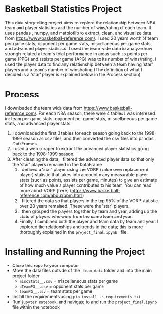 # Basketball Statistics Project

This data storytelling project aims to explore the relationship between NBA team and player statistics and the number of wins/rating of each team. It uses pandas , numpy, and matplotlib to extract, clean, and visualize data from <https://www.basketball-reference.com/>. I used 20 years worth of team per game stats, opponent per game stats, miscellaneous per game stats, and advanced player statistics. I used the team wide data to analyze how strongly related a team's total performance in areas such as points per game (PPG) and assists per game (APG) was to its number of wins/rating. I used the player data to find any relationship between a team having 'star' players and a team's number of wins/rating  (The definition of what I decided is a 'star' player is explained below in the Process section) 

 # Process

I downloaded the team wide data from <https://www.basketball-reference.com/>. For each NBA season, there were 4 tables I was interesed in: team per game stats, opponent per game stats, miscellaneous per game stats, and advanced player stats. 

1. I downloaded the first 3 tables for each season going back to the 1998-1999 season as csv files, and then converted the csv files into pandas DataFrames. 
2. I used a web scraper to extract the advanced player statistics going back to the 1998-1999 season. 
3. After cleaning the data, I filtered the advanced player data so that only the 'star' players  remained in the DataFrame 
    1. I defined a 'star' player using the VORP (value over replacement player) statistic that takes into account many measurable player stats (such as points, assists per game, minutes) to give an estimate of how much value a player contributes to his team. You can read more about VORP [here] (https://www.basketball-reference.com/about/bpm.html)
    2. I filtered the data so that players in the top 95% of the VORP statistic over 20 years remained. These were the 'star' players. 
    3. I then grouped the players together by team and year, adding up the stats of players who were from the same team and year. 
    4. Finally, I combined both the player and team data by team and year. I explored the relationships and trends in the data; this is more thoroughly explained in the `project_final.ipynb ` file. 

# Installing and Running the Project

* Clone this repo to your computer
* Move the data files outside of the ` team_data` folder and into the main project folder
    * `miscStats__.csv` = miscellaneous stats per game
    * `oTeamPG__.csv` = opponent stats per game
    * `teamPG__.csv` = team stats per game
* Install the requirements using ` pip install -r requirements.txt `
* Run ` jupyter notebook `, and navigate to and run the ` project_final.ipynb ` file within the notebook

